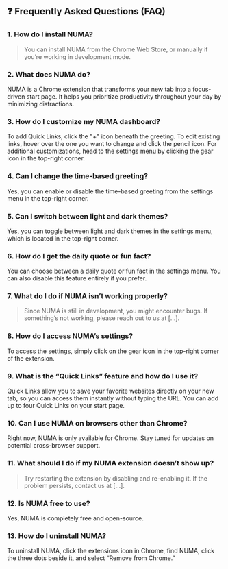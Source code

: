 ## ❓ Frequently Asked Questions (FAQ)

### 1. **How do I install NUMA?**
   > You can install NUMA from the Chrome Web Store, or manually if you’re working in development mode.

### 2. **What does NUMA do?**
   NUMA is a Chrome extension that transforms your new tab into a focus-driven start page. It helps you prioritize productivity throughout your day by minimizing distractions.

### 3. **How do I customize my NUMA dashboard?**
   To add Quick Links, click the "+" icon beneath the greeting. To edit existing links, hover over the one you want to change and click the pencil icon. For additional customizations, head to the settings menu by clicking the gear icon in the top-right corner.

### 4. **Can I change the time-based greeting?**
   Yes, you can enable or disable the time-based greeting from the settings menu in the top-right corner.

### 5. **Can I switch between light and dark themes?**
   Yes, you can toggle between light and dark themes in the settings menu, which is located in the top-right corner.

### 6. **How do I get the daily quote or fun fact?**
   You can choose between a daily quote or fun fact in the settings menu. You can also disable this feature entirely if you prefer.

### 7. **What do I do if NUMA isn’t working properly?**
   > Since NUMA is still in development, you might encounter bugs. If something’s not working, please reach out to us at [...].

### 8. **How do I access NUMA’s settings?**
   To access the settings, simply click on the gear icon in the top-right corner of the extension.

### 9. **What is the “Quick Links” feature and how do I use it?**
   Quick Links allow you to save your favorite websites directly on your new tab, so you can access them instantly without typing the URL. You can add up to four Quick Links on your start page.

### 10. **Can I use NUMA on browsers other than Chrome?**
   Right now, NUMA is only available for Chrome. Stay tuned for updates on potential cross-browser support.

### 11. **What should I do if my NUMA extension doesn’t show up?**
   > Try restarting the extension by disabling and re-enabling it. If the problem persists, contact us at [...].

### 12. **Is NUMA free to use?**
   Yes, NUMA is completely free and open-source.

### 13. **How do I uninstall NUMA?**
   To uninstall NUMA, click the extensions icon in Chrome, find NUMA, click the three dots beside it, and select “Remove from Chrome.”

